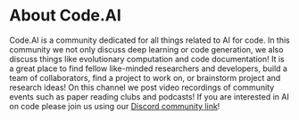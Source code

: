 # About Code.AI
Code.AI is a community dedicated for all things related to AI for code. In this community we not only discuss deep learning or code generation, we also discuss things like evolutionary computation and code documentation! It is a great place to find fellow like-minded researchers and developers, build a team of collaborators, find a project to work on, or brainstorm project and research ideas! On this channel we post video recordings of community events such as paper reading clubs and podcasts! If you are interested in AI on code please join us using our [Discord community link](https://discord.gg/68NZFfxHxD)!
